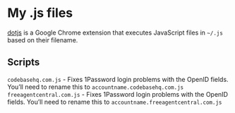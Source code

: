 My .js files
=============

[dotjs](https://github.com/defunkt/dotjs) is a Google Chrome extension that executes JavaScript files in `~/.js` based on their filename.

## Scripts

`codebasehq.com.js` - Fixes 1Password login problems with the OpenID fields. You’ll need to rename this to `accountname.codebasehq.com.js`
`freeagentcentral.com.js` - Fixes 1Password login problems with the OpenID fields. You’ll need to rename this to `accountname.freeagentcentral.com.js`